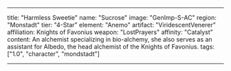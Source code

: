 ---

title: "Harmless Sweetie"
name: "Sucrose"
image: "GenImp-S-AC"
region: "Monstadt"
tier: "4-Star"
element: "Anemo"
artifact: "ViridescentVenerer"
affiliation: Knights of Favonius
weapon: "LostPrayers"
affinity: "Catalyst"
content: An alchemist specializing in bio-alchemy, she also serves as an assistant for Albedo, the head alchemist of the Knights of Favonius.
tags: ["1.0", "character", "mondstadt"]

---